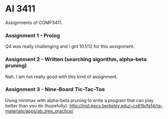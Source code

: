 # AI 3411
Assignments of COMP3411.

### Assignment 1 - Prolog
Q4 was really challenging and I got 10.1/12 for this assignment.

### Assignment 2 - Written (searching algorithm, alpha-beta pruning)
Nah, I am not really good with this kind of assignment.

### Assignment 3 - Nine-Board Tic-Tac-Toe 
Using minimax with alpha-beta pruning to write a program that can play better than you do (hopefully).
http://inst.eecs.berkeley.edu/~cs61b/fa14/ta-materials/apps/ab_tree_practice/
